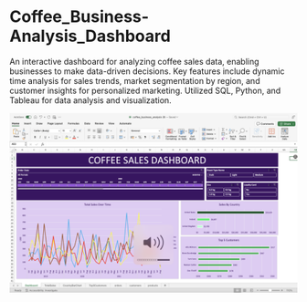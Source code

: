 # Coffee_Business-Analysis_Dashboard
An interactive dashboard for analyzing coffee sales data, enabling businesses to make data-driven decisions. Key features include dynamic time analysis for sales trends, market segmentation by region, and customer insights for personalized marketing. Utilized SQL, Python, and Tableau for data analysis and visualization.

![Image Description](https://github.com/shrayarora99/Coffee_Business-Analysis_Dashboard/blob/main/Coffee_Sales_Analysis.png)
